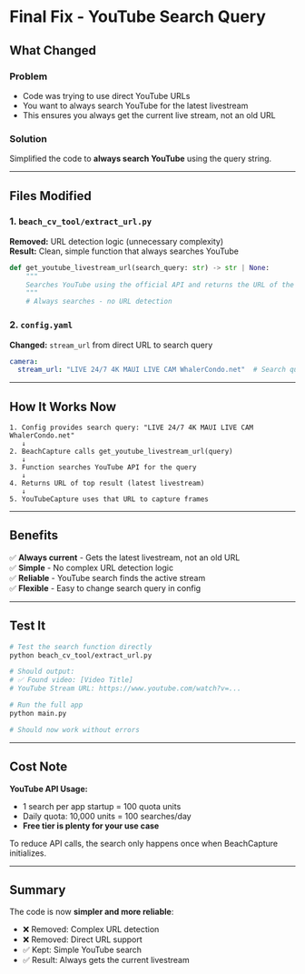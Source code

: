 # Final Fix - YouTube Search Query

## What Changed

### Problem
- Code was trying to use direct YouTube URLs
- You want to always search YouTube for the latest livestream
- This ensures you always get the current live stream, not an old URL

### Solution
Simplified the code to **always search YouTube** using the query string.

---

## Files Modified

### 1. `beach_cv_tool/extract_url.py`
**Removed:** URL detection logic (unnecessary complexity)  
**Result:** Clean, simple function that always searches YouTube

```python
def get_youtube_livestream_url(search_query: str) -> str | None:
    """
    Searches YouTube using the official API and returns the URL of the first result.
    """
    # Always searches - no URL detection
```

### 2. `config.yaml`
**Changed:** `stream_url` from direct URL to search query

```yaml
camera:
  stream_url: "LIVE 24/7 4K MAUI LIVE CAM WhalerCondo.net"  # Search query
```

---

## How It Works Now

```
1. Config provides search query: "LIVE 24/7 4K MAUI LIVE CAM WhalerCondo.net"
   ↓
2. BeachCapture calls get_youtube_livestream_url(query)
   ↓
3. Function searches YouTube API for the query
   ↓
4. Returns URL of top result (latest livestream)
   ↓
5. YouTubeCapture uses that URL to capture frames
```

---

## Benefits

✅ **Always current** - Gets the latest livestream, not an old URL  
✅ **Simple** - No complex URL detection logic  
✅ **Reliable** - YouTube search finds the active stream  
✅ **Flexible** - Easy to change search query in config  

---

## Test It

```bash
# Test the search function directly
python beach_cv_tool/extract_url.py

# Should output:
# ✅ Found video: [Video Title]
# YouTube Stream URL: https://www.youtube.com/watch?v=...
```

```bash
# Run the full app
python main.py

# Should now work without errors
```

---

## Cost Note

**YouTube API Usage:**
- 1 search per app startup = 100 quota units
- Daily quota: 10,000 units = 100 searches/day
- **Free tier is plenty for your use case**

To reduce API calls, the search only happens once when BeachCapture initializes.

---

## Summary

The code is now **simpler and more reliable**:
- ❌ Removed: Complex URL detection
- ❌ Removed: Direct URL support
- ✅ Kept: Simple YouTube search
- ✅ Result: Always gets the current livestream
